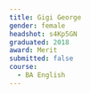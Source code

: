 ```yaml
---
title: Gigi George
gender: female
headshot: s4Kp5GN
graduated: 2018
award: Merit
submitted: false
course: 
  - BA English
---
```

